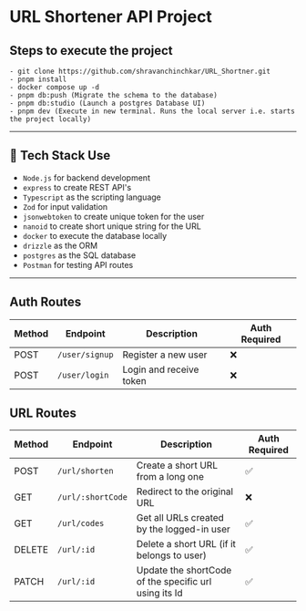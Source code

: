 # URL Shortener API Project


## Steps to execute the project
```
- git clone https://github.com/shravanchinchkar/URL_Shortner.git
- pnpm install
- docker compose up -d
- pnpm db:push (Migrate the schema to the database)
- pnpm db:studio (Launch a postgres Database UI)
- pnpm dev (Execute in new terminal. Runs the local server i.e. starts the project locally)
```

---

## 🧱 Tech Stack Use
- `Node.js` for backend development
- `express` to create REST API's
- `Typescript` as the scripting language
- `Zod` for input validation
- `jsonwebtoken` to create unique token for the user
- `nanoid` to create short unique string for the URL
- `docker` to execute the database locally
- `drizzle` as the ORM
- `postgres` as the SQL database
- `Postman` for testing API routes 

---

## Auth Routes

| Method | Endpoint  | Description             | Auth Required |
| ------ | --------- | ----------------------- | ------------- |
| POST   | `/user/signup` | Register a new user     | ❌            |
| POST   | `/user/login`  | Login and receive token | ❌            |

## URL Routes

| Method | Endpoint      | Description                                | Auth Required |
| ------ | ------------- | ------------------------------------------ | ------------- |
| POST   | `/url/shorten`    | Create a short URL from a long one         | ✅            |
| GET    | `/url/:shortCode` | Redirect to the original URL               | ❌            |
| GET    | `/url/codes`       | Get all URLs created by the logged-in user | ✅            |
| DELETE | `/url/:id`   | Delete a short URL (if it belongs to user) | ✅            |
| PATCH  | `/url/:id` | Update the shortCode of the specific url using its Id | ✅ |
